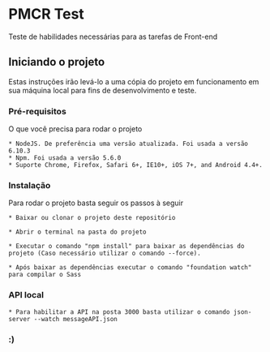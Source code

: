 # PMCR Test

Teste de habilidades necessárias para as tarefas de Front-end

## Iniciando o projeto

Estas instruções irão levá-lo a uma cópia do projeto em funcionamento em sua máquina local para fins de desenvolvimento e teste.

### Pré-requisitos

O que você precisa para rodar o projeto

```
* NodeJS. De preferência uma versão atualizada. Foi usada a versão 6.10.3
* Npm. Foi usada a versão 5.6.0
* Suporte Chrome, Firefox, Safari 6+, IE10+, iOS 7+, and Android 4.4+.

```

### Instalação

Para rodar o projeto basta seguir os passos à seguir

```
* Baixar ou clonar o projeto deste repositório

* Abrir o terminal na pasta do projeto

* Executar o comando "npm install" para baixar as dependências do projeto (Caso necessário utilizar o comando --force). 

* Após baixar as dependências executar o comando "foundation watch" para compilar o Sass

```

### API local

```
* Para habilitar a API na posta 3000 basta utilizar o comando json-server --watch messageAPI.json

```

### :)
